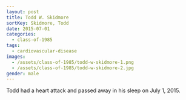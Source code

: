 ```yaml
---
layout: post
title: Todd W. Skidmore
sortKey: Skidmore, Todd
date: 2015-07-01
categories:
  - class-of-1985
tags:
  - cardiovascular-disease
images:
  - /assets/class-of-1985/todd-w-skidmore-1.png
  - /assets/class-of-1985/todd-w-skidmore-2.jpg
gender: male
---
```


Todd had a heart attack and passed away in his sleep on July 1, 2015.

